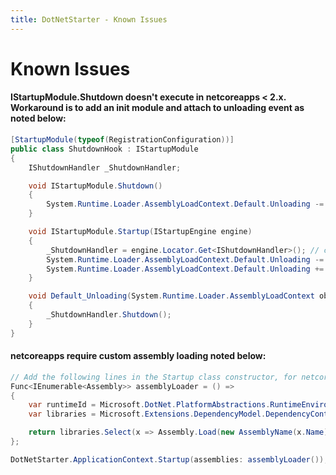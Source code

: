```yaml
---
title: DotNetStarter - Known Issues
---
```

# Known Issues

#### IStartupModule.Shutdown doesn't execute in netcoreapps < 2.x. Workaround is to add an init module and attach to unloading event as noted below:
```cs
[StartupModule(typeof(RegistrationConfiguration))]
public class ShutdownHook : IStartupModule
{
    IShutdownHandler _ShutdownHandler;

    void IStartupModule.Shutdown()
    {
        System.Runtime.Loader.AssemblyLoadContext.Default.Unloading -= Default_Unloading;
    }

    void IStartupModule.Startup(IStartupEngine engine)
    {
        _ShutdownHandler = engine.Locator.Get<IShutdownHandler>(); // cannot inject it, to avoid recursion
        System.Runtime.Loader.AssemblyLoadContext.Default.Unloading -= Default_Unloading;
        System.Runtime.Loader.AssemblyLoadContext.Default.Unloading += Default_Unloading;
    }

    void Default_Unloading(System.Runtime.Loader.AssemblyLoadContext obj)
    {
        _ShutdownHandler.Shutdown();
    }
}
```

#### netcoreapps require custom assembly loading noted below:
```cs
// Add the following lines in the Startup class constructor, for netcore assembly loading
Func<IEnumerable<Assembly>> assemblyLoader = () =>
{
    var runtimeId = Microsoft.DotNet.PlatformAbstractions.RuntimeEnvironment.GetRuntimeIdentifier();
    var libraries = Microsoft.Extensions.DependencyModel.DependencyContextExtensions.GetRuntimeAssemblyNames(Microsoft.Extensions.DependencyModel.DependencyContext.Default, runtimeId);

    return libraries.Select(x => Assembly.Load(new AssemblyName(x.Name)));
};

DotNetStarter.ApplicationContext.Startup(assemblies: assemblyLoader());
```
